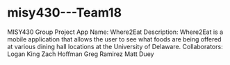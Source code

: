 misy430---Team18
================

MISY430 Group Project
App Name: Where2Eat
Description: Where2Eat is a mobile application that allows the user to see what foods are being offered at various dining hall locations at the University of Delaware.
Collaborators:
Logan King
Zach Hoffman
Greg Ramirez
Matt Duey
